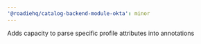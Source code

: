 ```yaml
---
'@roadiehq/catalog-backend-module-okta': minor
---
```


Adds capacity to parse specific profile attributes into annotations

